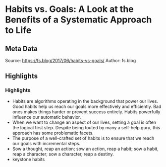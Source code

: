 # Habits vs. Goals: A Look at the Benefits of a Systematic Approach to Life

## Meta Data

Source:  https://fs.blog/2017/06/habits-vs-goals/ 
Author: fs.blog

## Highlights

### Highlights

- Habits are algorithms operating in the background that power our lives. Good habits help us reach our goals more effectively and efficiently. Bad ones makes things harder or prevent success entirely. Habits powerfully influence our automatic behavior.
- When we want to change an aspect of our lives, setting a goal is often the logical first step. Despite being touted by many a self-help guru, this approach has some problematic facets.
- The purpose of a well-crafted set of habits is to ensure that we reach our goals with incremental steps.
- Sow a thought, reap an action; sow an action, reap a habit; sow a habit, reap a character; sow a character, reap a destiny.
- keystone habits
